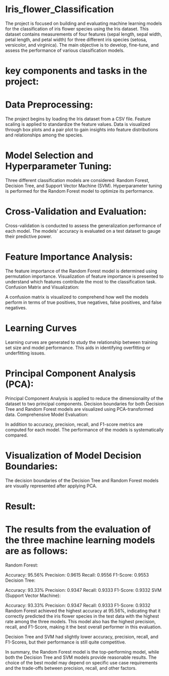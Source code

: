 # Iris_flower_Classification
The project is focused on building and evaluating machine learning models for the classification of iris flower species using the Iris dataset. This dataset contains measurements of four features (sepal length, sepal width, petal length, and petal width) for three different iris species (setosa, versicolor, and virginica). The main objective is to develop, fine-tune, and assess the performance of various classification models.

# key components and tasks in the project:

Data Preprocessing:
=
The project begins by loading the Iris dataset from a CSV file.
Feature scaling is applied to standardize the feature values.
Data is visualized through box plots and a pair plot to gain insights into feature distributions and relationships among the species.

Model Selection and Hyperparameter Tuning:
=
Three different classification models are considered: Random Forest, Decision Tree, and Support Vector Machine (SVM).
Hyperparameter tuning is performed for the Random Forest model to optimize its performance.

Cross-Validation and Evaluation:
=
Cross-validation is conducted to assess the generalization performance of each model.
The models' accuracy is evaluated on a test dataset to gauge their predictive power.

Feature Importance Analysis:
=
The feature importance of the Random Forest model is determined using permutation importance.
Visualization of feature importance is presented to understand which features contribute the most to the classification task.
Confusion Matrix and Visualization:

A confusion matrix is visualized to comprehend how well the models perform in terms of true positives, true negatives, false positives, and false negatives.

Learning Curves
=
Learning curves are generated to study the relationship between training set size and model performance. This aids in identifying overfitting or underfitting issues.

Principal Component Analysis (PCA):
=
Principal Component Analysis is applied to reduce the dimensionality of the dataset to two principal components.
Decision boundaries for both Decision Tree and Random Forest models are visualized using PCA-transformed data.
Comprehensive Model Evaluation:

In addition to accuracy, precision, recall, and F1-score metrics are computed for each model.
The performance of the models is systematically compared.

Visualization of Model Decision Boundaries:
=
The decision boundaries of the Decision Tree and Random Forest models are visually represented after applying PCA.

# Result: 

The results from the evaluation of the three machine learning models are as follows:
=
Random Forest:

Accuracy: 95.56%
Precision: 0.9615
Recall: 0.9556
F1-Score: 0.9553
Decision Tree:

Accuracy: 93.33%
Precision: 0.9347
Recall: 0.9333
F1-Score: 0.9332
SVM (Support Vector Machine):

Accuracy: 93.33%
Precision: 0.9347
Recall: 0.9333
F1-Score: 0.9332
Random Forest achieved the highest accuracy at 95.56%, indicating that it correctly predicted the iris flower species in the test data with the highest rate among the three models. This model also has the highest precision, recall, and F1-Score, making it the best overall performer in this evaluation.

Decision Tree and SVM had slightly lower accuracy, precision, recall, and F1-Scores, but their performance is still quite competitive.

In summary, the Random Forest model is the top-performing model, while both the Decision Tree and SVM models provide reasonable results. The choice of the best model may depend on specific use case requirements and the trade-offs between precision, recall, and other factors.







